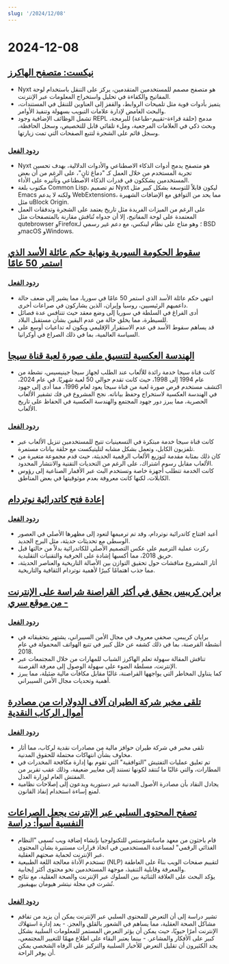 ```yaml
---
slug: '/2024/12/08'
---
```


# 2024-12-08

## [نيكست: متصفح الهاكرز](https://nyxt.atlas.engineer/)

- Nyxt هو متصفح مصمم للمستخدمين المتقدمين، يركز على التنقل باستخدام لوحة المفاتيح والكفاءة في تحليل واستخراج المعلومات عبر الإنترنت.
- يتميز بأدوات قوية مثل تلميحات الروابط، والقفز إلى العناوين للتنقل في المستندات، والبحث الغامض لإدارة علامات التبويب بسهولة وتنفيذ الأوامر.
- تشمل الوظائف الإضافية وجود REPL مدمج (حلقة قراءة-تقييم-طباعة) للبرمجة، وبحث ذكي في العلامات المرجعية، وملء تلقائي قابل للتخصيص، وسجل الحافظة، وسجل قائم على الشجرة لتتبع الصفحات التي تمت زيارتها.

### [ردود الفعل](https://news.ycombinator.com/item?id=42354691)

- Nyxt هو متصفح يدمج أدوات الذكاء الاصطناعي والأدوات الدلالية، بهدف تحسين تجربة المستخدم من خلال العمل كـ "دماغ ثانٍ"، على الرغم من أن بعض المستخدمين يشككون في قدرات الذكاء الاصطناعي وتأثيره على الأداء.
- مكتوب بلغة Common Lisp، تم تصميم Nyxt ليكون قابلاً للتوسعة بشكل كبير مثل Emacs ولكنه لا يدعم WebExtensions، مما يحد من التوافق مع الإضافات الشهيرة مثل uBlock Origin.
- على الرغم من الميزات الفريدة مثل تاريخ يعتمد على الشجرة وتدفقات العمل المعتمدة على لوحة المفاتيح، إلا أن جدواه تُناقش مقارنة بالمتصفحات مثل qutebrowser وFirefox؛ وهو متاح على نظام لينكس، مع دعم غير رسمي لـ BSD وmacOS وWindows.

## [سقوط الحكومة السورية ونهاية حكم عائلة الأسد الذي استمر 50 عامًا](https://apnews.com/article/syria-assad-sweida-daraa-homs-hts-qatar-7f65823bbf0a7bd331109e8dff419430)

### [ردود الفعل](https://news.ycombinator.com/item?id=42355364)

- انتهى حكم عائلة الأسد الذي استمر 50 عامًا في سوريا، مما يشير إلى ضعف حالة داعميهم الرئيسيين، روسيا وإيران، الذين يشاركون في صراعات أخرى.
- أدى الفراغ في السلطة في سوريا إلى وضع معقد حيث تتنافس عدة فصائل للسيطرة، مما يخلق حالة من عدم اليقين بشأن مستقبل البلاد.
- قد يساهم سقوط الأسد في عدم الاستقرار الإقليمي ويكون له تداعيات أوسع على السياسة العالمية، بما في ذلك الصراع في أوكرانيا.

## [الهندسة العكسية لتنسيق ملف صورة لعبة قناة سيجا](https://www.infochunk.com/schannel/index.html)

- كانت قناة سيجا خدمة رائدة للألعاب عند الطلب لجهاز سيجا جينيسيس، نشطة من عام 1994 إلى 1998، حيث كانت تقدم حوالي 50 لعبة شهريًا. في عام 2024، اكتشف مستخدم قرص صورة لعبة من قناة سيجا يعود لعام 1996، مما أدى إلى جهود في الهندسة العكسية لاستخراج وحفظ بياناته. نجح المشروع في فك تشفير الألعاب الحصرية، مما يبرز دور جهود المجتمع والهندسة العكسية في الحفاظ على تاريخ الألعاب.

### [ردود الفعل](https://news.ycombinator.com/item?id=42353907)

- كانت قناة سيجا خدمة مبتكرة في التسعينيات تتيح للمستخدمين تنزيل الألعاب عبر تلفزيون الكابل، وتعمل بشكل مشابه لتليتيكست مع حلقة بيانات مستمرة.
- كان ذلك بمثابة مقدمة لتوزيع الألعاب الرقمية الحديثة، حيث قدم مجموعة متغيرة من الألعاب مقابل رسوم اشتراك، على الرغم من التحديات التقنية والانتشار المحدود.
- كانت الخدمة تتطلب أجهزة خاصة وتستخدم البث عبر الأقمار الصناعية إلى رؤوس الكابلات، لكنها كانت معروفة بعدم موثوقيتها في بعض المناطق.

## [إعادة فتح كاتدرائية نوتردام](https://apnews.com/article/notre-dame-paris-latest-e50813cf016f08607c20ab115bc4b153)

### [ردود الفعل](https://news.ycombinator.com/item?id=42353215)

- أعيد افتتاح كاتدرائية نوتردام، وقد تم ترميمها لتعود إلى مظهرها الأصلي في العصور الوسطى مع تحديثات حديثة، مثل البرج الجديد.
- ركزت عملية الترميم على عكس التصميم الأصلي للكاتدرائية بدلاً من حالتها قبل حريق 2018، مما أكسبها إشادة على الحرفية والتقنيات التقليدية.
- أثار المشروع مناقشات حول تحقيق التوازن بين الأصالة التاريخية والعناصر الحديثة، مما جذب اهتمامًا كبيرًا لأهمية نوتردام الثقافية والتاريخية.

## [براين كريبس يحقق في أكثر القراصنة شراسة على الإنترنت - من موقع سري](https://www.wsj.com/tech/cybersecurity/hacking-brian-krebs-snowflake-waifu-49b87fce)

### [ردود الفعل](https://news.ycombinator.com/item?id=42354602)

- برايان كريبس، صحفي معروف في مجال الأمن السيبراني، يشتهر بتحقيقاته في أنشطة القرصنة، بما في ذلك كشفه عن خلل كبير في تتبع الهواتف المحمولة في عام 2018.
- تناقش المقالة سهولة تعلم الهاكرز الشباب للمهارات من خلال المجتمعات عبر الإنترنت، مسلطة الضوء على سهولة الوصول إلى معرفة القرصنة.
- كما يتناول المخاطر التي يواجهها القراصنة، غالبًا مقابل مكافآت مالية ضئيلة، مما يبرز أهمية وتحديات مجال الأمن السيبراني.

## [تلقى مخبر شركة الطيران آلاف الدولارات من مصادرة أموال الركاب النقدية](https://www.atlantanewsfirst.com/2024/12/03/airline-informant-received-thousands-passenger-cash-seizures/)

### [ردود الفعل](https://news.ycombinator.com/item?id=42354580)

- تلقى مخبر في شركة طيران حوافز مالية من مصادرات نقدية لركاب، مما أثار مخاوف بشأن انتهاكات محتملة للحقوق المدنية.
- تم تعليق عمليات التفتيش "التوافقية" التي تقوم بها إدارة مكافحة المخدرات في المطارات، والتي غالبًا ما تُنتقد لكونها تستند إلى معايير ضعيفة، وذلك عقب تقرير من المفتش العام لوزارة العدل.
- يجادل النقاد بأن مصادرة الأصول المدنية غير دستورية ويدعون إلى إصلاحات نظامية لمنع إساءة استخدام إنفاذ القانون.

## [تصفح المحتوى السلبي عبر الإنترنت يجعل الصراعات النفسية أسوأ: دراسة](https://news.mit.edu/2024/study-browsing-negative-content-online-makes-mental-health-struggles-worse-1205)

- قام باحثون من معهد ماساتشوستس للتكنولوجيا بإنشاء إضافة ويب تُسمى "النظام الغذائي الرقمي" لمساعدة المستخدمين في اتخاذ قرارات مستنيرة بشأن المحتوى عبر الإنترنت لحماية صحتهم العقلية.
- تستخدم الأداة معالجة اللغة الطبيعية (NLP) لتقييم صفحات الويب بناءً على العاطفة والمعرفة وقابلية التنفيذ، موجهة المستخدمين نحو محتوى أكثر إيجابية.
- يؤكد البحث على العلاقة الثنائية بين السلوك عبر الإنترنت والصحة العقلية، مع نتائج نُشرت في مجلة نيتشر هيومان بيهيفيور.

### [ردود الفعل](https://news.ycombinator.com/item?id=42353944)

- تشير دراسة إلى أن التعرض للمحتوى السلبي عبر الإنترنت يمكن أن يزيد من تفاقم مشاكل الصحة العقلية، مما يساهم في الشعور بالقلق والعجز. - يعد إدارة استهلاك الإنترنت أمرًا حيويًا، حيث يمكن أن يؤثر التعرض المستمر للمعلومات السلبية بشكل كبير على الأفكار والمشاعر. - بينما يعتبر البقاء على اطلاع مهمًا للتغيير المجتمعي، يجد الكثيرون أن تقليل التعرض للأخبار السلبية والتركيز على الرفاه الشخصي يمكن أن يوفر الراحة.

<head>
  <meta property="og:title" content="نيكست: متصفح الهاكرز" />
  <meta property="og:type" content="website" />
  <meta property="og:image" content="https://og.cho.sh/api/og/?title=%D9%86%D9%8A%D9%83%D8%B3%D8%AA%3A%20%D9%85%D8%AA%D8%B5%D9%81%D8%AD%20%D8%A7%D9%84%D9%87%D8%A7%D9%83%D8%B1%D8%B2&subheading=%D8%A7%D9%84%D8%A3%D8%AD%D8%AF%D8%8C%20%D9%A8%20%D8%AF%D9%8A%D8%B3%D9%85%D8%A8%D8%B1%20%D9%A2%D9%A0%D9%A2%D9%A4%3A%20%D9%85%D9%84%D8%AE%D8%B5%20%D8%A3%D8%AE%D8%A8%D8%A7%D8%B1%20%D8%A7%D9%84%D9%82%D8%B1%D8%A7%D8%B5%D9%86%D8%A9" />
</head>
